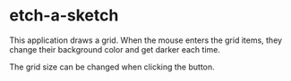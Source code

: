# etch-a-sketch

This application draws a grid. When the mouse enters the grid items, they change their background color and get darker each time.

The grid size can be changed when clicking the button.